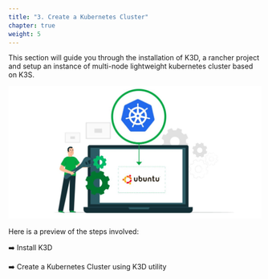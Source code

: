 ```yaml
---
title: "3. Create a Kubernetes Cluster"
chapter: true
weight: 5
---
```


This section will guide you through the installation of K3D, a rancher project and setup an instance of multi-node lightweight kubernetes cluster based on K3S.

![K3D Project](images/ubuntu-k3d.jpg "K3D")

Here is a preview of the steps involved:

:arrow_right: Install K3D

:arrow_right: Create a Kubernetes Cluster using K3D utility
